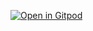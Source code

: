 [![Open in Gitpod](https://gitpod.io/button/open-in-gitpod.svg)](https://gitpod.io/#https://github.com/spalberg/spring-graphql)
